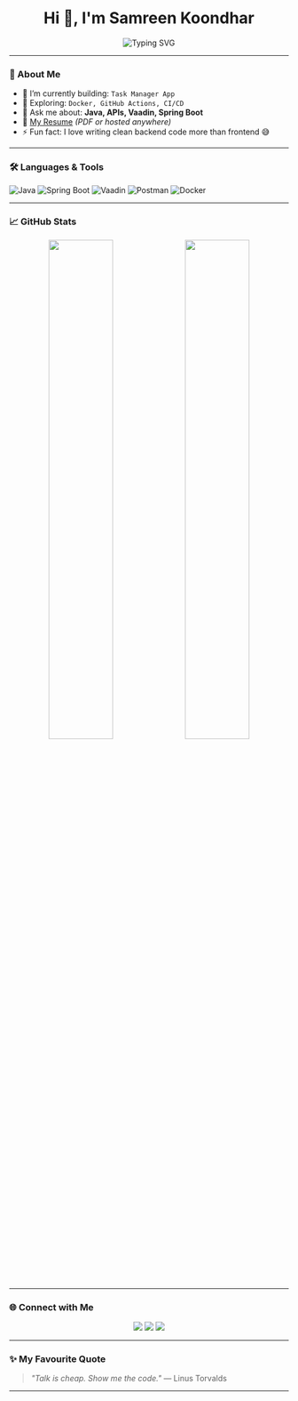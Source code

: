 <h1 align="center">Hi 👋, I'm Samreen Koondhar</h1>
<p align="center">
  <img src="https://readme-typing-svg.herokuapp.com?font=Fira+Code&weight=700&size=22&pause=1000&center=true&vCenter=true&width=435&lines=Java+Developer+from+Pakistan;Spring+Boot+%2B+Vaadin+Lover;Open+to+Collaboration+%F0%9F%91%95;Always+Learning+Something+New!+" alt="Typing SVG" />
</p>

---

### 💫 About Me

- 🔭 I’m currently building: `Task Manager App`
- 🌱 Exploring: `Docker, GitHub Actions, CI/CD`
- 💬 Ask me about: **Java, APIs, Vaadin, Spring Boot**
- 📄 [My Resume](https://your-resume-link.com) *(PDF or hosted anywhere)*
- ⚡ Fun fact: I love writing clean backend code more than frontend 😅

---

### 🛠️ Languages & Tools

![Java](https://img.shields.io/badge/Java-ED8B00?style=for-the-badge&logo=java&logoColor=white)
![Spring Boot](https://img.shields.io/badge/Spring_Boot-6DB33F?style=for-the-badge&logo=spring-boot&logoColor=white)
![Vaadin](https://img.shields.io/badge/Vaadin-0097A7?style=for-the-badge&logo=vaadin&logoColor=white)
![Postman](https://img.shields.io/badge/Postman-FCA121?style=for-the-badge&logo=postman)
![Docker](https://img.shields.io/badge/Docker-2496ED?style=for-the-badge&logo=docker&logoColor=white)

---

### 📈 GitHub Stats

<p align="center">
  <img src="https://github-readme-stats.vercel.app/api?username=samreenkoondhar&show_icons=true&theme=tokyonight" width="48%">
  <img src="https://streak-stats.demolab.com/?user=samreenkoondhar&theme=tokyonight" width="48%">
</p>

---

### 🌐 Connect with Me

<p align="center">
  <a href="https://www.linkedin.com/in/samreen-koondhar-4636b1301/"><img src="https://img.shields.io/badge/LinkedIn-blue?style=for-the-badge&logo=linkedin&logoColor=white" /></a>
  <a href="mailto:samreenkoondhar123@gmail.com"><img src="https://img.shields.io/badge/Gmail-D14836?style=for-the-badge&logo=gmail&logoColor=white" /></a>
  <a href="https://github.com/samreenkoondhar"><img src="https://img.shields.io/badge/GitHub-000?style=for-the-badge&logo=github&logoColor=white" /></a>
</p>

---

### ✨ My Favourite Quote
> *"Talk is cheap. Show me the code."* — Linus Torvalds

---

